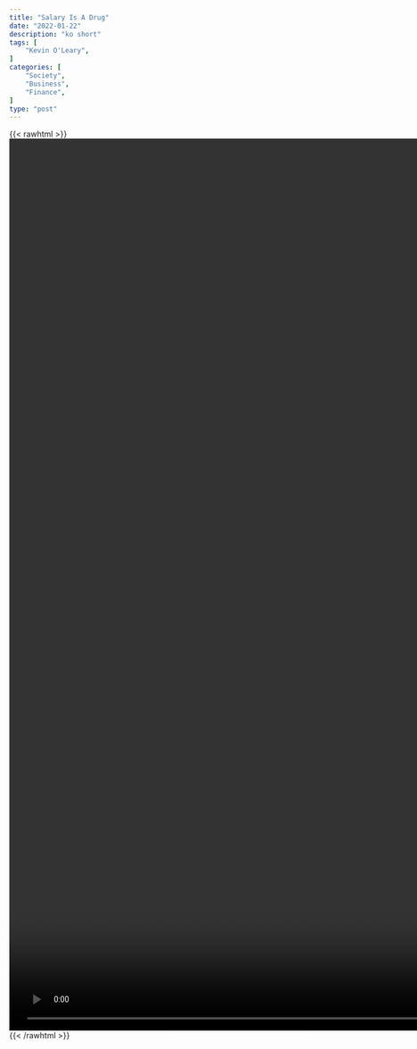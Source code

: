 ```yaml
---
title: "Salary Is A Drug"
date: "2022-01-22"
description: "ko short"
tags: [
    "Kevin O'Leary",
]
categories: [
    "Society",
    "Business",
    "Finance",
]
type: "post"
---
```

{{< rawhtml >}}
    <video style="height:40vh;width:auto" overflow="hidden" controls>
        <source src="https://clips.dev00ps.com/Kevin_O_7Leary/salary_is_a_drug.mp4" type="video/mp4"> 
    </video>
{{< /rawhtml >}}